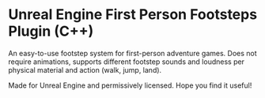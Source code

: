 # Unreal Engine First Person Footsteps Plugin (C++)

An easy-to-use footstep system for first-person adventure games. Does not require animations, supports different footstep sounds and loudness per physical material and action (walk, jump, land).

Made for Unreal Engine and permissively licensed. Hope you find it useful!
